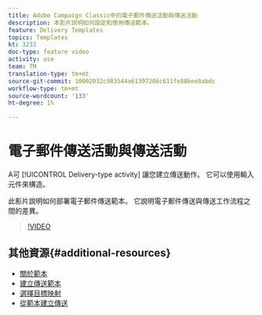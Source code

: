 ```yaml
---
title: Adobe Campaign Classic中的電子郵件傳送活動與傳送活動
description: 本影片說明如何設定和使用傳送範本。
feature: Delivery Templates
topics: Templates
kt: 3232
doc-type: feature video
activity: use
team: TM
translation-type: tm+mt
source-git-commit: 10002032c983544a61397206c611fe88bee0abdc
workflow-type: tm+mt
source-wordcount: '133'
ht-degree: 1%

---
```



# 電子郵件傳送活動與傳送活動

A可 [!UICONTROL Delivery-type activity] 讓您建立傳送動作。 它可以使用輸入元件來構造。

此影片說明如何部署電子郵件傳送範本。 它說明電子郵件傳送與傳送工作流程之間的差異。

>[!VIDEO](https://video.tv.adobe.com/v/24065?quality=12)

## 其他資源{#additional-resources}

* [關於範本](https://docs.campaign.adobe.com/doc/AC/en/DLV_Using_delivery_templates_About_templates.html)
* [建立傳送範本](https://docs.campaign.adobe.com/doc/AC/en/DLV_Using_delivery_templates_Creating_a_delivery_template.html)
* [選擇目標映射](https://docs.campaign.adobe.com/doc/AC/en/DLV_Using_delivery_templates_Selecting_a_target_mapping.html)
* [從範本建立傳送](https://docs.campaign.adobe.com/doc/AC/en/DLV_Using_delivery_templates_Creating_a_delivery_from_a_template.html)
